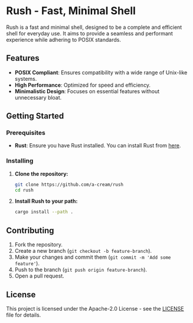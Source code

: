 # Rush - Fast, Minimal Shell

Rush is a fast and minimal shell, designed to be a complete and efficient shell for everyday use. It aims to provide a seamless and performant experience while adhering to POSIX standards. 

## Features

- **POSIX Compliant**: Ensures compatibility with a wide range of Unix-like systems.
- **High Performance**: Optimized for speed and efficiency.
- **Minimalistic Design**: Focuses on essential features without unnecessary bloat.

## Getting Started

### Prerequisites

- **Rust**: Ensure you have Rust installed. You can install Rust from [here](https://www.rust-lang.org/tools/install).

### Installing

1. **Clone the repository:**
    ```sh
    git clone https://github.com/a-cream/rush
    cd rush
    ```

2. **Install Rush to your path:**
    ```sh
    cargo install --path .
    ```

## Contributing

1. Fork the repository.
2. Create a new branch (`git checkout -b feature-branch`).
3. Make your changes and commit them (`git commit -m 'Add some feature'`).
4. Push to the branch (`git push origin feature-branch`).
5. Open a pull request.

## License

This project is licensed under the Apache-2.0 License - see the [LICENSE](LICENSE) file for details.

